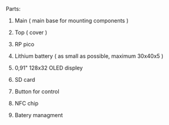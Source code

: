 Parts:

1. Main ( main base for mounting components ) 

2. Top ( cover ) 

3. RP pico 

4. Lithium battery ( as small as possible, maximum 30x40x5 )

5. 0,91" 128x32 OLED displey

6. SD card 

7. Button for control 

8. NFC chip

9. Batery managment
